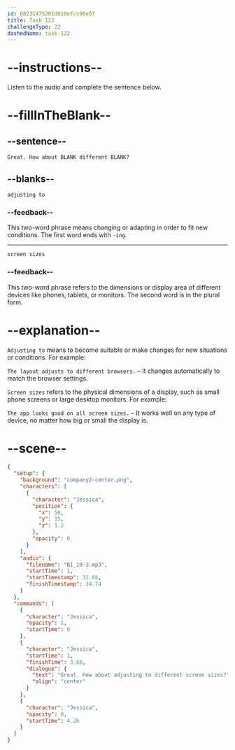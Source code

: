 ```yaml
---
id: 68231475201d810efcc00e57
title: Task 122
challengeType: 22
dashedName: task-122
---
```


<!-- (Audio) Jessica: Great. How about adjusting to different screen sizes? -->

# --instructions--

Listen to the audio and complete the sentence below.

# --fillInTheBlank--

## --sentence--

`Great. How about BLANK different BLANK?`

## --blanks--

`adjusting to`

### --feedback--

This two-word phrase means changing or adapting in order to fit new conditions. The first word ends with `-ing`.

---

`screen sizes`

### --feedback--

This two-word phrase refers to the dimensions or display area of different devices like phones, tablets, or monitors. The second word is in the plural form.

# --explanation--

`Adjusting to` means to become suitable or make changes for new situations or conditions. For example:

`The layout adjusts to different browsers.` – It changes automatically to match the browser settings.

`Screen sizes` refers to the physical dimensions of a display, such as small phone screens or large desktop monitors. For example:

`The app looks good on all screen sizes.` – It works well on any type of device, no matter how big or small the display is.

# --scene--

```json
{
  "setup": {
    "background": "company2-center.png",
    "characters": [
      {
        "character": "Jessica",
        "position": {
          "x": 50,
          "y": 15,
          "z": 1.2
        },
        "opacity": 0
      }
    ],
    "audio": {
      "filename": "B1_19-3.mp3",
      "startTime": 1,
      "startTimestamp": 32.08,
      "finishTimestamp": 34.74
    }
  },
  "commands": [
    {
      "character": "Jessica",
      "opacity": 1,
      "startTime": 0
    },
    {
      "character": "Jessica",
      "startTime": 1,
      "finishTime": 3.66,
      "dialogue": {
        "text": "Great. How about adjusting to different screen sizes?",
        "align": "center"
      }
    },
    {
      "character": "Jessica",
      "opacity": 0,
      "startTime": 4.26
    }
  ]
}
```
